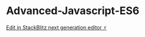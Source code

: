 # Advanced-Javascript-ES6

[Edit in StackBlitz next generation editor ⚡️](https://stackblitz.com/~/github.com/nbarton76/Advanced-Javascript-ES6)